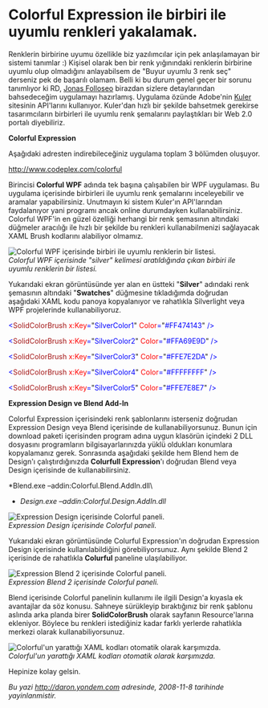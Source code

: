 # Colorful Expression ile birbiri ile uyumlu renkleri yakalamak. 

Renklerin birbirine uyumu özellikle biz yazılımcılar için pek
anlaşılamayan bir sistemi tanımlar :) Kişisel olarak ben bir renk
yığınındaki renklerin birbirine uyumlu olup olmadığını anlayabilsem de
"Buyur uyumlu 3 renk seç" derseniz pek de başarılı olamam. Belli ki bu
durum genel geçer bir sorunu tanımlıyor ki RD, [Jonas
Folloseo](http://jonas.follesoe.no/) birazdan sizlere detaylarından
bahsedeceğim uygulamayı hazırlamış. Uygulama özünde Adobe'nin
[Kuler](http://kuler.adobe.com/) sitesinin API'larını kullanıyor.
Kuler'dan hızlı bir şekilde bahsetmek gerekirse tasarımcıların
birbirleri ile uyumlu renk şemalarını paylaştıkları bir Web 2.0 portalı
diyebiliriz.

**Colorful Expression**

Aşağıdaki adresten indirebileceğiniz uygulama toplam 3 bölümden
oluşuyor.

<http://www.codeplex.com/colorful>

Birincisi **Colorful WPF** adında tek başına çalışabilen bir WPF
uygulaması. Bu uygulama içerisinde birbirleri ile uyumlu renk şemalarını
inceleyebilir ve aramalar yapabilirsiniz. Unutmayın ki sistem Kuler'ın
API'larından faydalanıyor yani programı ancak online durumdayken
kullanabilirsiniz. Colorful WPF'in en güzel özelliği herhangi bir renk
şemasının altındaki düğmeler aracılığı ile hızlı bir şekilde bu renkleri
kullanabilmenizi sağlayacak XAML Brush kodlarını alabiliyor olmamız.

![Colorful WPF içerisinde birbiri ile uyumlu renklerin bir
listesi.](media/Colorful_Expression_ile_birbiri_ile_uyumlu_renkleri_yakalamak/07112008_1.png)\
*Colorful WPF içerisinde "silver" kelimesi aratıldığında çıkan birbiri
ile uyumlu renklerin bir listesi.*

Yukarıdaki ekran görüntüsünde yer alan en üstteki "**Silver**" adındaki
renk şemasının altındaki "**Swatches**" düğmesine tıkladığımda doğrudan
aşağıdaki XAML kodu panoya kopyalanıyor ve rahatlıkla Silverlight veya
WPF projelerinde kullanabiliyoruz.

<span style="color: blue;">\<</span><span
style="color: #a31515;">SolidColorBrush</span><span
style="color: blue;"> </span><span style="color: red;">x:Key</span><span
style="color: blue;">=</span>"<span
style="color: blue;">SilverColor1</span>"<span style="color: blue;">
</span><span style="color: red;">Color</span><span
style="color: blue;">=</span>"<span
style="color: blue;">\#FF474143</span>"<span style="color: blue;">
/\></span>

<span style="color: blue;">\<</span><span
style="color: #a31515;">SolidColorBrush</span><span
style="color: blue;"> </span><span style="color: red;">x:Key</span><span
style="color: blue;">=</span>"<span
style="color: blue;">SilverColor2</span>"<span style="color: blue;">
</span><span style="color: red;">Color</span><span
style="color: blue;">=</span>"<span
style="color: blue;">\#FFA69E9D</span>"<span style="color: blue;">
/\></span>

<span style="color: blue;">\<</span><span
style="color: #a31515;">SolidColorBrush</span><span
style="color: blue;"> </span><span style="color: red;">x:Key</span><span
style="color: blue;">=</span>"<span
style="color: blue;">SilverColor3</span>"<span style="color: blue;">
</span><span style="color: red;">Color</span><span
style="color: blue;">=</span>"<span
style="color: blue;">\#FFE7E2DA</span>"<span style="color: blue;">
/\></span>

<span style="color: blue;">\<</span><span
style="color: #a31515;">SolidColorBrush</span><span
style="color: blue;"> </span><span style="color: red;">x:Key</span><span
style="color: blue;">=</span>"<span
style="color: blue;">SilverColor4</span>"<span style="color: blue;">
</span><span style="color: red;">Color</span><span
style="color: blue;">=</span>"<span
style="color: blue;">\#FFFFFFFF</span>"<span style="color: blue;">
/\></span>

<span style="color: blue;">\<</span><span
style="color: #a31515;">SolidColorBrush</span><span
style="color: blue;"> </span><span style="color: red;">x:Key</span><span
style="color: blue;">=</span>"<span
style="color: blue;">SilverColor5</span>"<span style="color: blue;">
</span><span style="color: red;">Color</span><span
style="color: blue;">=</span>"<span
style="color: blue;">\#FFE7E8E7</span>"<span style="color: blue;">
/\></span>

**Expression Design ve Blend Add-In**

Colorful Expression içerisindeki renk şablonlarını isterseniz doğrudan
Expression Design veya Blend içerisinde de kullanabiliyorsunuz. Bunun
için download paketi içerisinden program adına uygun klasörün içindeki 2
DLL dosyasını programların bilgisayarlarınızda yüklü oldukları konumlara
kopyalamanız gerek. Sonrasında aşağıdaki şekilde hem Blend hem de
Design'ı çalıştırdığınızda **Colurfull Expression**'ı doğrudan Blend
veya Design içerisinde de kullanabilirsiniz.

*Blend.exe –addin:Colorful.Blend.AddIn.dll\
* *Design.exe –addin:Colorful.Design.AddIn.dll*

![Expression Design içerisinde Colorful
paneli.](media/Colorful_Expression_ile_birbiri_ile_uyumlu_renkleri_yakalamak/07112008_2.png)\
*Expression Design içerisinde Colorful paneli.*

Yukarıdaki ekran görüntüsünde Colurful Expression'ın doğrudan Expression
Design içerisinde kullanılabildiğini görebiliyorsunuz. Aynı şekilde
Blend 2 içerisinde de rahatlıkla **Colurful** paneline ulaşılabiliyor.

![Expression Blend 2 içerisinde Colorful
paneli.](media/Colorful_Expression_ile_birbiri_ile_uyumlu_renkleri_yakalamak/07112008_3.png)\
*Expression Blend 2 içerisinde Colorful paneli.*

Blend içerisinde Colorful panelinin kullanımı ile ilgili Design'a
kıyasla ek avantajlar da söz konusu. Sahneye sürükleyip bıraktığınız bir
renk şablonu aslında arka planda birer **SolidColorBrush** olarak
sayfanın Resource'larına ekleniyor. Böylece bu renkleri istediğiniz
kadar farklı yerlerde rahatlıkla merkezi olarak kullanabiliyorsunuz.

![Colorful'un yarattığı XAML kodları otomatik olarak
karşımızda.](media/Colorful_Expression_ile_birbiri_ile_uyumlu_renkleri_yakalamak/07112008_4.png)\
*Colorful'un yarattığı XAML kodları otomatik olarak karşımızda.*

Hepinize kolay gelsin.


*Bu yazi http://daron.yondem.com adresinde, 2008-11-8 tarihinde yayinlanmistir.*